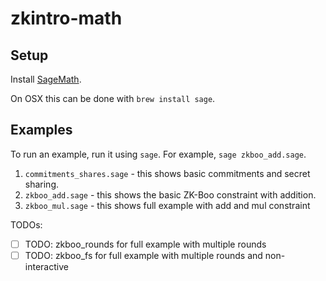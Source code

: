 # zkintro-math

## Setup

Install [SageMath](https://www.sagemath.org/).

On OSX this can be done with `brew install sage`.

## Examples

To run an example, run it using `sage`. For example, `sage zkboo_add.sage`.

1. `commitments_shares.sage` - this shows basic commitments and secret sharing.
2. `zkboo_add.sage` - this shows the basic ZK-Boo constraint with addition.
3.  `zkboo_mul.sage` -  this shows full example with add and mul constraint

TODOs:
- [ ] TODO: zkboo_rounds for full example with multiple rounds
- [ ] TODO: zkboo_fs for full example with multiple rounds and non-interactive